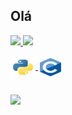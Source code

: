 ## Olá

 <div>
  <a href="https://github.com/emciv02">
  <img height="180em" src="https://github-readme-stats.vercel.app/api?username=emciv02&show_icons=true&theme=dracula&include_all_commits=true&count_private=true"/>
  <img height="150em" src="https://github-readme-stats.vercel.app/api/top-langs/?username=emciv02&layout=compact&langs_count=7&theme=dracula"/>
</div>
<div style="display: inline_block"><br>
  <img align="center" alt="vic-Python" height="30" width="40" src="https://raw.githubusercontent.com/devicons/devicon/master/icons/python/python-original.svg">
  <img align="center" alt="vic-Csharp" height="30" width="40" src="https://raw.githubusercontent.com/devicons/devicon/master/icons/c/c-original.svg">
 
</div>
  
  ##
 
<div> 
  <a href="https://www.linkedin.com/in/victoria-medeiros-2a7b42185/" target="_blank"><img src="https://img.shields.io/badge/-LinkedIn-%230077B5?style=for-the-badge&logo=linkedin&logoColor=white" target="_blank"></a> 

 </div>
